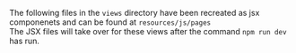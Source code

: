 The following files in the `views` directory have been recreated as jsx componenets and can be found at `resources/js/pages`
<br>
The JSX files will take over for these views after the command `npm run dev` has run.
